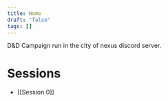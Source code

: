```yaml
---
title: Home
draft: "false"
tags: []
---
```

D&D Campaign run in the city of nexus discord server.
# Sessions
- [[Session 0]]
